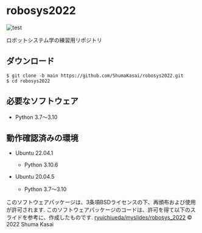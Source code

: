 # robosys2022

![test](https://github.com/ShumaKasai/robosys2022/actions/workflows/test.yml/badge.svg)

ロボットシステム学の練習用リポジトリ

## ダウンロード
```
$ git clone -b main https://github.com/ShumaKasai/robosys2022.git
$ cd robosys2022
```

## 必要なソフトウェア
- Python 3.7～3.10

## 動作確認済みの環境
- Ubuntu 22.04.1
  - Python 3.10.6 

- Ubuntu 20.04.5
  - Python 3.7～3.10


このソフトウェアパッケージは、3条項BSDライセンスの下、再頒布および使用が許可されます.
このソフトウェアパッケージのコードは、許可を得て以下のスライドを参考に、作成したものです.
 [ryuichiueda/myslides/robosys_2022](https://github.com/ryuichiueda/my_slides/tree/master/robosys_2022)
© 2022 Shuma Kasai
